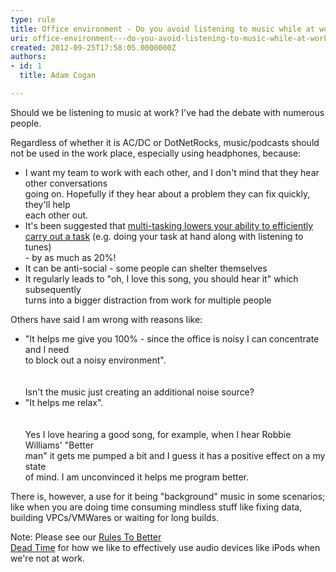 ```yaml
---
type: rule
title: Office environment - Do you avoid listening to music while at work?
uri: office-environment---do-you-avoid-listening-to-music-while-at-work
created: 2012-09-25T17:58:05.0000000Z
authors:
- id: 1
  title: Adam Cogan

---
```


 
Should we be listening to music                    at work? I've had the debate with numerous people.
 
Regardless of whether it is AC/DC or DotNetRocks, music/podcasts should not be used in the work place, especially using headphones, because:​

- I want my team to work with each other, and I don't mind that they hear other conversations<br>                        going on. Hopefully if they hear about a problem they can fix quickly, they'll help<br>                        each other out.
- It's been suggested that [multi-tasking lowers your ability to efficiently<br>                        carry out a task](http&#58;//www.codinghorror.com/blog/2006/09/the-multi-tasking-myth.html) (e.g. doing your task at hand along with listening to tunes)<br>                        - by as much as 20%!
- It can be anti-social - some people can shelter themselves
- It regularly leads to "oh, I love this song, you should hear it" which subsequently<br>                        turns into a bigger distraction from work for multiple people


Others have said I am wrong with reasons like:

- "It helps me give you 100% - since the office is noisy I can concentrate and I need<br>                        to block out a noisy environment".<br>​                        
<br>                        Isn't the music just creating an additional noise source?
- "It helps me relax".<br>                        
<br>                        Yes I love hearing a good song, for example, when I hear Robbie Williams' "Better<br>                        man" it gets me pumped a bit and I guess it has a positive effect on a my state<br>                        of mind. I am unconvinced it helps me program better.


There is, however, a use for it being "background" music in some scenarios; like                     when you are doing time consuming mindless stuff like fixing data, building VPCs/VMWares                     or waiting for long builds.

Note: Please see our [Rules To Better<br>                        Dead Time](http&#58;//www.ssw.com.au/ssw/Standards/Rules/RulesToBetterDeadTime.aspx#AudioDevice) for how we like to effectively use audio devices like iPods when we're not at work.

